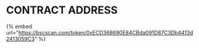 # CONTRACT ADDRESS

{% embed url="https://bscscan.com/token/0xECD368690E84CBda091D87C3Db4413d2413059C3" %}
